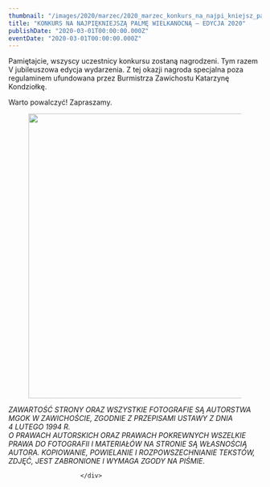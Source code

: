 ```yaml
---
thumbnail: "/images/2020/marzec/2020_marzec_konkurs_na_najpi_kniejsz_palm_wielkanocn_edycja_2020_2020_03_konkurs_na_najpi_kniejsz_palm_wielkanocn_edycja_2020_palma1.jpg"
title: "KONKURS NA NAJPIĘKNIEJSZĄ PALMĘ WIELKANOCNĄ – EDYCJA 2020"
publishDate: "2020-03-01T00:00:00.000Z"
eventDate: "2020-03-01T00:00:00.000Z"
---
```


<div class="entry-content">
							
							
<p>Pamiętajcie, wszyscy uczestnicy konkursu zostaną nagrodzeni. Tym razem V jubileuszowa edycja wydarzenia. Z tej okazji nagroda specjalna poza regulaminem  ufundowana przez Burmistrza Zawichostu Katarzynę Kondziołkę.</p>



<p>Warto powalczyć! Zapraszamy. </p>



<figure class="wp-block-image size-large"><img fetchpriority="high" decoding="async" width="800" height="566" src="/images/2020/marzec/2020_marzec_konkurs_na_najpi_kniejsz_palm_wielkanocn_edycja_2020_2020_03_konkurs_na_najpi_kniejsz_palm_wielkanocn_edycja_2020_palma1.jpg" alt="" class="wp-image-7339" srcset="/images/2020/marzec/2020_marzec_konkurs_na_najpi_kniejsz_palm_wielkanocn_edycja_2020_2020_03_konkurs_na_najpi_kniejsz_palm_wielkanocn_edycja_2020_palma1.jpg 800w, /images/2020/marzec/palma1-300x212.jpg 300w, /images/2020/marzec/palma1-768x543.jpg 768w" sizes="(max-width: 800px) 100vw, 800px"></figure>



<p> <em>ZAWARTOŚĆ STRONY ORAZ WSZYSTKIE FOTOGRAFIE SĄ AUTORSTWA MGOK W ZAWICHOŚCIE, ZGODNIE Z PRZEPISAMI USTAWY Z DNIA&nbsp;</em><br><em>4 LUTEGO 1994 R.<br>O PRAWACH AUTORSKICH ORAZ PRAWACH POKREWNYCH WSZELKIE PRAWA DO FOTOGRAFII I MATERIAŁÓW NA STRONIE SĄ WŁASNOŚCIĄ AUTORA. KOPIOWANIE, POWIELANIE I ROZPOWSZECHNIANIE TEKSTÓW, ZDJĘĆ, JEST ZABRONIONE I WYMAGA ZGODY NA PIŚMIE</em>. </p>
						
						</div>
